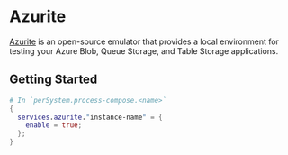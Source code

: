 # Azurite

[Azurite](https://github.com/Azure/Azurite) is an open-source emulator that provides a local environment for testing your Azure Blob, Queue Storage, and Table Storage applications.

## Getting Started

```nix
# In `perSystem.process-compose.<name>`
{
  services.azurite."instance-name" = {
    enable = true;
  };
}
```